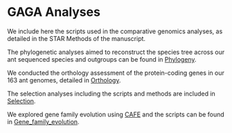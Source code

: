 # GAGA Analyses

We include here the scripts used in the comparative genomics analyses, as detailed in the STAR Methods of the manuscript.

The phylogenetic analyses aimed to reconstruct the species tree across our ant sequenced species and outgroups can be found in [Phylogeny](Phylogeny). 

We conducted the orthology assessment of the protein-coding genes in our 163 ant genomes, detailed in [Orthology](Orthology).

The selection analyses including the scripts and methods are included in [Selection](Selection).

We explored gene family evolution using [CAFE](https://github.com/hahnlab/CAFE5) and the scripts can be found in [Gene_family_evolution](Gene_family_evolution).


